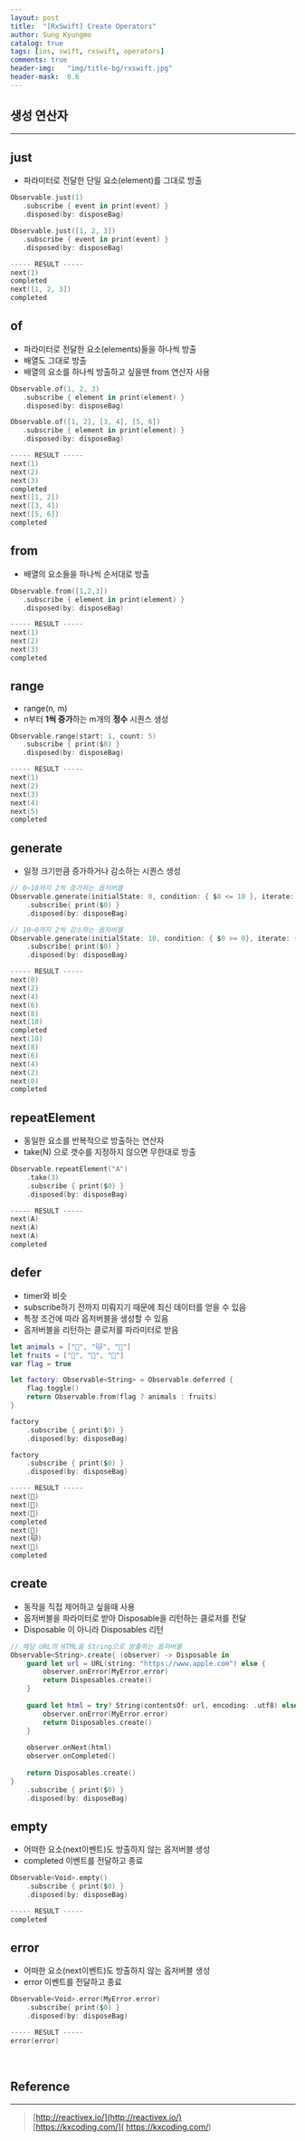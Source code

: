 ```yaml
---
layout: post
title:  "[RxSwift] Create Operators"
author: Sung Kyungmo
catalog: true
tags: [ios, swift, rxswift, operators]
comments: true
header-img:   "img/title-bg/rxswift.jpg"
header-mask:  0.6
---
```

## 생성 연산자

---

## just

- 파라미터로 전달한 단일 요소(element)를 그대로 방출

```swift
Observable.just(1)
   .subscribe { event in print(event) }
   .disposed(by: disposeBag)

Observable.just([1, 2, 3])
   .subscribe { event in print(event) }
   .disposed(by: disposeBag)

----- RESULT -----
next(1)
completed
next([1, 2, 3])
completed
```

## of

- 파라미터로 전달한 요소(elements)들을 하나씩 방출
- 배열도 그대로 방출
- 배열의 요소를 하나씩 방출하고 싶을땐 from 연산자 사용

```swift
Observable.of(1, 2, 3)
   .subscribe { element in print(element) }
   .disposed(by: disposeBag)

Observable.of([1, 2], [3, 4], [5, 6])
   .subscribe { element in print(element) }
   .disposed(by: disposeBag)

----- RESULT -----
next(1)
next(2)
next(3)
completed
next([1, 2])
next([3, 4])
next([5, 6])
completed
```

## from

- 배열의 요소들을 하나씩 순서대로 방출

```swift
Observable.from([1,2,3])
   .subscribe { element in print(element) }
   .disposed(by: disposeBag)

----- RESULT -----
next(1)
next(2)
next(3)
completed
```

## range

- range(n, m)
- n부터 **1씩 증가**하는 m개의 **정수** 시퀀스 생성

```swift
Observable.range(start: 1, count: 5)
   .subscribe { print($0) }
   .disposed(by: disposeBag)

----- RESULT -----
next(1)
next(2)
next(3)
next(4)
next(5)
completed
```

## generate

- 일정 크기만큼 증가하거나 감소하는 시퀀스 생성

```swift
// 0~10까지 2씩 증가하는 옵저버블
Observable.generate(initialState: 0, condition: { $0 <= 10 }, iterate: { $0 + 2 })
    .subscribe{ print($0) }
    .disposed(by: disposeBag)

// 10~0까지 2씩 감소하는 옵저버블
Observable.generate(initialState: 10, condition: { $0 >= 0}, iterate: { $0 - 2 })
    .subscribe{ print($0) }
    .disposed(by: disposeBag)

----- RESULT -----
next(0)
next(2)
next(4)
next(6)
next(8)
next(10)
completed
next(10)
next(8)
next(6)
next(4)
next(2)
next(0)
completed
```

## repeatElement

- 동일한 요소를 반복적으로 방출하는 연산자
- take(N) 으로 갯수를 지정하지 않으면 무한대로 방출

```swift
Observable.repeatElement("A")
    .take(3)
    .subscribe { print($0) }
    .disposed(by: disposeBag)

----- RESULT -----
next(A)
next(A)
next(A)
completed
```

## defer

- timer와 비슷
- subscribe하기 전까지 미뤄지기 때문에 최신 데이터를 얻을 수 있음
- 특정 조건에 따라 옵저버블을 생성할 수 있음
- 옵저버블을 리턴하는 클로저를 파라미터로 받음

```swift
let animals = ["🐶", "🐱", "🐹"]
let fruits = ["🍎", "🍇", "🍓"]
var flag = true

let factory: Observable<String> = Observable.deferred {
    flag.toggle()
    return Observable.from(flag ? animals : fruits)
}

factory
    .subscribe { print($0) }
    .disposed(by: disposeBag)

factory
    .subscribe { print($0) }
    .disposed(by: disposeBag)

----- RESULT -----
next(🍎)
next(🍇)
next(🍓)
completed
next(🐶)
next(🐱)
next(🐹)
completed
```

## create

- 동작을 직접 제어하고 싶을때 사용
- 옵저버블을 파라미터로 받아 Disposable을 리턴하는 클로저를 전달
- Disposable 이 아니라 Disposables 리턴

```swift
// 해당 URL의 HTML을 String으로 방출하는 옵저버블
Observable<String>.create{ (observer) -> Disposable in
    guard let url = URL(string: "https://www.apple.com") else {
        observer.onError(MyError.error)
        return Disposables.create()
    }
    
    guard let html = try? String(contentsOf: url, encoding: .utf8) else {
        observer.onError(MyError.error)
        return Disposables.create()
    }
    
    observer.onNext(html)
    observer.onCompleted()
    
    return Disposables.create()
}
    .subscribe { print($0) }
    .disposed(by: disposeBag)
```

## empty

- 어떠한 요소(next이벤트)도 방출하지 않는 옵저버블 생성
- completed 이벤트를 전달하고 종료

```swift
Observable<Void>.empty()
    .subscribe { print($0) }
    .disposed(by: disposeBag)

----- RESULT -----
completed
```

## error

- 어떠한 요소(next이벤트)도 방출하지 않는 옵저버블 생성
- error 이벤트를 전달하고 종료

```swift
Observable<Void>.error(MyError.error)
    .subscribe{ print($0) }
    .disposed(by: disposeBag)

----- RESULT -----
error(error)
```
<br>

## Reference
--- 
> [http://reactivex.io/](http://reactivex.io/)  
> [https://kxcoding.com/]( https://kxcoding.com/)
